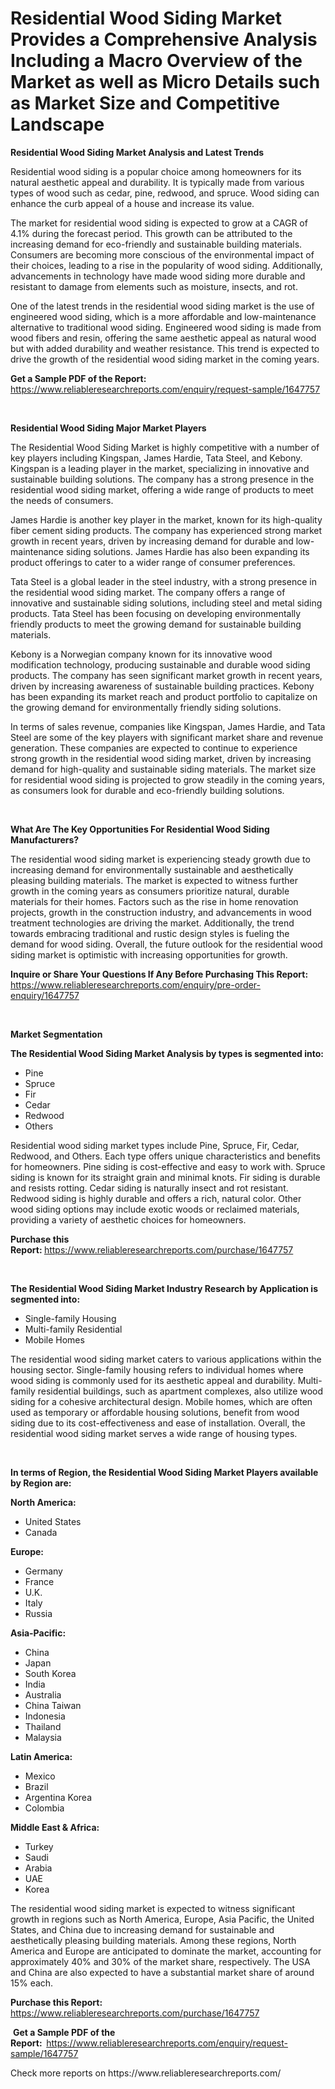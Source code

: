 <p><h1>Residential Wood Siding Market Provides a Comprehensive Analysis Including a Macro Overview of the Market as well as Micro Details such as Market Size and Competitive Landscape</h1></p><p><strong>Residential Wood Siding Market Analysis and Latest Trends</strong></p>
<p><p>Residential wood siding is a popular choice among homeowners for its natural aesthetic appeal and durability. It is typically made from various types of wood such as cedar, pine, redwood, and spruce. Wood siding can enhance the curb appeal of a house and increase its value.</p><p>The market for residential wood siding is expected to grow at a CAGR of 4.1% during the forecast period. This growth can be attributed to the increasing demand for eco-friendly and sustainable building materials. Consumers are becoming more conscious of the environmental impact of their choices, leading to a rise in the popularity of wood siding. Additionally, advancements in technology have made wood siding more durable and resistant to damage from elements such as moisture, insects, and rot.</p><p>One of the latest trends in the residential wood siding market is the use of engineered wood siding, which is a more affordable and low-maintenance alternative to traditional wood siding. Engineered wood siding is made from wood fibers and resin, offering the same aesthetic appeal as natural wood but with added durability and weather resistance. This trend is expected to drive the growth of the residential wood siding market in the coming years.</p></p>
<p><strong>Get a Sample PDF of the Report:&nbsp;</strong> <a href="https://www.reliableresearchreports.com/enquiry/request-sample/1647757">https://www.reliableresearchreports.com/enquiry/request-sample/1647757</a></p>
<p>&nbsp;</p>
<p><strong>Residential Wood Siding Major Market Players</strong></p>
<p><p>The Residential Wood Siding Market is highly competitive with a number of key players including Kingspan, James Hardie, Tata Steel, and Kebony. Kingspan is a leading player in the market, specializing in innovative and sustainable building solutions. The company has a strong presence in the residential wood siding market, offering a wide range of products to meet the needs of consumers.</p><p>James Hardie is another key player in the market, known for its high-quality fiber cement siding products. The company has experienced strong market growth in recent years, driven by increasing demand for durable and low-maintenance siding solutions. James Hardie has also been expanding its product offerings to cater to a wider range of consumer preferences.</p><p>Tata Steel is a global leader in the steel industry, with a strong presence in the residential wood siding market. The company offers a range of innovative and sustainable siding solutions, including steel and metal siding products. Tata Steel has been focusing on developing environmentally friendly products to meet the growing demand for sustainable building materials.</p><p>Kebony is a Norwegian company known for its innovative wood modification technology, producing sustainable and durable wood siding products. The company has seen significant market growth in recent years, driven by increasing awareness of sustainable building practices. Kebony has been expanding its market reach and product portfolio to capitalize on the growing demand for environmentally friendly siding solutions.</p><p>In terms of sales revenue, companies like Kingspan, James Hardie, and Tata Steel are some of the key players with significant market share and revenue generation. These companies are expected to continue to experience strong growth in the residential wood siding market, driven by increasing demand for high-quality and sustainable siding materials. The market size for residential wood siding is projected to grow steadily in the coming years, as consumers look for durable and eco-friendly building solutions.</p></p>
<p>&nbsp;</p>
<p><strong>What Are The Key Opportunities For Residential Wood Siding Manufacturers?</strong></p>
<p><p>The residential wood siding market is experiencing steady growth due to increasing demand for environmentally sustainable and aesthetically pleasing building materials. The market is expected to witness further growth in the coming years as consumers prioritize natural, durable materials for their homes. Factors such as the rise in home renovation projects, growth in the construction industry, and advancements in wood treatment technologies are driving the market. Additionally, the trend towards embracing traditional and rustic design styles is fueling the demand for wood siding. Overall, the future outlook for the residential wood siding market is optimistic with increasing opportunities for growth.</p></p>
<p><strong>Inquire or Share Your Questions If Any Before Purchasing This Report:</strong> <a href="https://www.reliableresearchreports.com/enquiry/pre-order-enquiry/1647757">https://www.reliableresearchreports.com/enquiry/pre-order-enquiry/1647757</a></p>
<p>&nbsp;</p>
<p><strong>Market Segmentation</strong></p>
<p><strong>The Residential Wood Siding Market Analysis by types is segmented into:</strong></p>
<p><ul><li>Pine</li><li>Spruce</li><li>Fir</li><li>Cedar</li><li>Redwood</li><li>Others</li></ul></p>
<p><p>Residential wood siding market types include Pine, Spruce, Fir, Cedar, Redwood, and Others. Each type offers unique characteristics and benefits for homeowners. Pine siding is cost-effective and easy to work with. Spruce siding is known for its straight grain and minimal knots. Fir siding is durable and resists rotting. Cedar siding is naturally insect and rot resistant. Redwood siding is highly durable and offers a rich, natural color. Other wood siding options may include exotic woods or reclaimed materials, providing a variety of aesthetic choices for homeowners.</p></p>
<p><strong>Purchase this Report:&nbsp;</strong><a href="https://www.reliableresearchreports.com/purchase/1647757">https://www.reliableresearchreports.com/purchase/1647757</a></p>
<p>&nbsp;</p>
<p><strong>The Residential Wood Siding Market Industry Research by Application is segmented into:</strong></p>
<p><ul><li>Single-family Housing</li><li>Multi-family Residential</li><li>Mobile Homes</li></ul></p>
<p><p>The residential wood siding market caters to various applications within the housing sector. Single-family housing refers to individual homes where wood siding is commonly used for its aesthetic appeal and durability. Multi-family residential buildings, such as apartment complexes, also utilize wood siding for a cohesive architectural design. Mobile homes, which are often used as temporary or affordable housing solutions, benefit from wood siding due to its cost-effectiveness and ease of installation. Overall, the residential wood siding market serves a wide range of housing types.</p></p>
<p>&nbsp;</p>
<p><strong>In terms of Region, the Residential Wood Siding Market Players available by Region are:</strong></p>
<p>
    <p> <strong> North America: </strong>
        <ul>
            <li>United States</li>
            <li>Canada</li>
        </ul>
        </p> 
    <p> <strong> Europe: </strong>
        <ul>
            <li>Germany</li>
            <li>France</li>
            <li>U.K.</li>
            <li>Italy</li>
            <li>Russia</li>
        </ul>
        </p> 
    <p> <strong> Asia-Pacific: </strong>
        <ul>
            <li>China</li>
            <li>Japan</li>
            <li>South Korea</li>
            <li>India</li>
            <li>Australia</li>
            <li>China Taiwan</li>
            <li>Indonesia</li>
            <li>Thailand</li>
            <li>Malaysia</li>
        </ul>
        </p> 
    <p> <strong> Latin America: </strong>
        <ul>
            <li>Mexico</li>
            <li>Brazil</li>
            <li>Argentina Korea</li>
            <li>Colombia</li>
        </ul>
        </p> 
    <p> <strong> Middle East & Africa: </strong>
        <ul>
            <li>Turkey</li>
            <li>Saudi</li>
            <li>Arabia</li>
            <li>UAE</li>
            <li>Korea</li>
        </ul>
    </p>
    </p>
<p><p>The residential wood siding market is expected to witness significant growth in regions such as North America, Europe, Asia Pacific, the United States, and China due to increasing demand for sustainable and aesthetically pleasing building materials. Among these regions, North America and Europe are anticipated to dominate the market, accounting for approximately 40% and 30% of the market share, respectively. The USA and China are also expected to have a substantial market share of around 15% each.</p></p>
<p><strong>Purchase this Report: </strong><a href="https://www.reliableresearchreports.com/purchase/1647757">https://www.reliableresearchreports.com/purchase/1647757</a></p>
<p>&nbsp;<strong>Get a Sample PDF of the Report:&nbsp;&nbsp;</strong><a href="https://www.reliableresearchreports.com/enquiry/request-sample/1647757">https://www.reliableresearchreports.com/enquiry/request-sample/1647757</a></p>
<p><strong></strong></p>
<p>Check more reports on https://www.reliableresearchreports.com/</p>